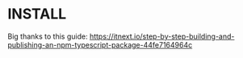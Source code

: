 # INSTALL

Big thanks to this guide: https://itnext.io/step-by-step-building-and-publishing-an-npm-typescript-package-44fe7164964c
